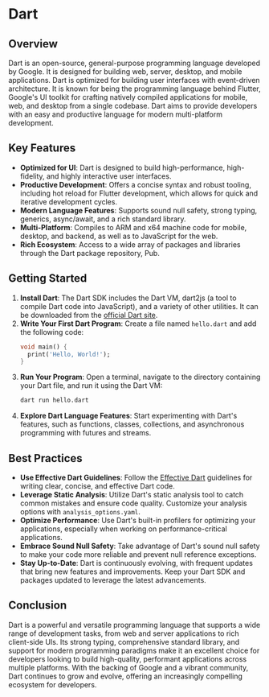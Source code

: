 # Dart

## Overview
Dart is an open-source, general-purpose programming language developed by Google. It is designed for building web, server, desktop, and mobile applications. Dart is optimized for building user interfaces with event-driven architecture. It is known for being the programming language behind Flutter, Google's UI toolkit for crafting natively compiled applications for mobile, web, and desktop from a single codebase. Dart aims to provide developers with an easy and productive language for modern multi-platform development.

## Key Features
- **Optimized for UI**: Dart is designed to build high-performance, high-fidelity, and highly interactive user interfaces.
- **Productive Development**: Offers a concise syntax and robust tooling, including hot reload for Flutter development, which allows for quick and iterative development cycles.
- **Modern Language Features**: Supports sound null safety, strong typing, generics, async/await, and a rich standard library.
- **Multi-Platform**: Compiles to ARM and x64 machine code for mobile, desktop, and backend, as well as to JavaScript for the web.
- **Rich Ecosystem**: Access to a wide array of packages and libraries through the Dart package repository, Pub.

## Getting Started
1. **Install Dart**: The Dart SDK includes the Dart VM, dart2js (a tool to compile Dart code into JavaScript), and a variety of other utilities. It can be downloaded from the [official Dart site](https://dart.dev/get-dart).
2. **Write Your First Dart Program**: Create a file named `hello.dart` and add the following code:
   ```dart
   void main() {
     print('Hello, World!');
   }
   ```
3. **Run Your Program**: Open a terminal, navigate to the directory containing your Dart file, and run it using the Dart VM:
   ```bash
   dart run hello.dart
   ```
4. **Explore Dart Language Features**: Start experimenting with Dart's features, such as functions, classes, collections, and asynchronous programming with futures and streams.

## Best Practices
- **Use Effective Dart Guidelines**: Follow the [Effective Dart](https://dart.dev/guides/language/effective-dart) guidelines for writing clear, concise, and effective Dart code.
- **Leverage Static Analysis**: Utilize Dart's static analysis tool to catch common mistakes and ensure code quality. Customize your analysis options with `analysis_options.yaml`.
- **Optimize Performance**: Use Dart's built-in profilers for optimizing your applications, especially when working on performance-critical applications.
- **Embrace Sound Null Safety**: Take advantage of Dart's sound null safety to make your code more reliable and prevent null reference exceptions.
- **Stay Up-to-Date**: Dart is continuously evolving, with frequent updates that bring new features and improvements. Keep your Dart SDK and packages updated to leverage the latest advancements.

## Conclusion
Dart is a powerful and versatile programming language that supports a wide range of development tasks, from web and server applications to rich client-side UIs. Its strong typing, comprehensive standard library, and support for modern programming paradigms make it an excellent choice for developers looking to build high-quality, performant applications across multiple platforms. With the backing of Google and a vibrant community, Dart continues to grow and evolve, offering an increasingly compelling ecosystem for developers.